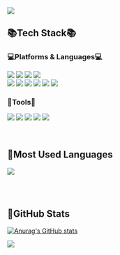 <!--
**sohnminjeong/sohnminjeong** is a ✨ _special_ ✨ repository because its `README.md` (this file) appears on your GitHub profile.

Here are some ideas to get you started:

- 🔭 I’m currently working on ...
- 🌱 I’m currently learning ...
- 👯 I’m looking to collaborate on ...
- 🤔 I’m looking for help with ...
- 💬 Ask me about ...
- 📫 How to reach me: ...
- 😄 Pronouns: ...
- ⚡ Fun fact: ...
-->
<img src="https://capsule-render.vercel.app/api?type=waving&color=90D4B1&height=150&section=header&text=Hello!&nbsp;Hand&nbsp;Github👋&fontSize=45" />

## 📚Tech Stack📚
### 💻Platforms & Languages💻
<div>
	<img src="https://img.shields.io/badge/spring-6DB33F?style=flat&logo=spring&logoColor=white" />
	<img src="https://img.shields.io/badge/Java-007396?style=flat&logo=Java&logoColor=white" />
	<img src="https://img.shields.io/badge/MyBatis-000000?style=flat&logo=MyBatis&logoColor=white"> 
	<img src="https://img.shields.io/badge/mysql-4479A1?style=flat&logo=mysql&logoColor=white" />
	<br>
	<img src="https://img.shields.io/badge/HTML5-E34F26?style=flat&logo=HTML5&logoColor=white" />
	<img src="https://img.shields.io/badge/CSS3-1572B6?style=flat&logo=CSS3&logoColor=white" />
	<img src="https://img.shields.io/badge/javascript-F7DF1E?style=flat&logo=javascript&logoColor=white" />		<img src="https://img.shields.io/badge/jquery-0769AD?style=flat&logo=jQuery&logoColor=white" />
	<img src="https://img.shields.io/badge/bootstrap-7952B3?style=flat&logo=bootstrap&logoColor=white" />		<img src="https://img.shields.io/badge/Ajax-2c83b9?style=flat&logo=Ajax&logoColor=white">
</div>

### 🔨Tools🔨
<div>
	<img src="https://img.shields.io/badge/eclipseide-2C2255?style=flat&logo=eclipseide&logoColor=white" />
	<img src="https://img.shields.io/badge/visualstudiocode-007ACC?style=flat&logo=visualstudiocode&logoColor=white" />
	<img src="https://img.shields.io/badge/apachetomcat-F8DC75?style=flat&logo=apachetomcat&logoColor=white" />
  <img src="https://img.shields.io/badge/github-181717?style=flat&logo=github&logoColor=white" />
  <img src="https://img.shields.io/badge/slack-4A154B?style=flat&logo=slack&logoColor=white" />
</div>
<br><br>

## 🌱Most Used Languages
<img src="https://github-readme-stats.vercel.app/api/top-langs/?username=sohnminjeong&layout=compact">

<br><br>
## 💬GitHub Stats
[![Anurag's GitHub stats](https://github-readme-stats.vercel.app/api?username=sohnminjeong)](https://github.com/anuraghazra/github-readme-stats)


<img src="https://capsule-render.vercel.app/api?type=waving&color=90D4B1&height=150&section=footer&text=Bye&nbsp;Bye👋&fontSize=45" />
